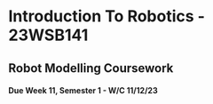 # Introduction To Robotics - 23WSB141

## Robot Modelling Coursework
#### Due Week 11, Semester 1 - W/C 11/12/23
